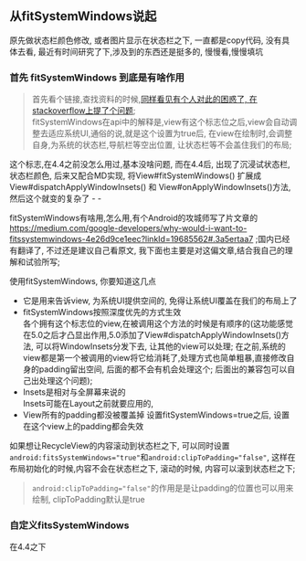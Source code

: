 ## 从fitSystemWindows说起

原先做状态栏颜色修改, 或者图片显示在状态栏之下, 一直都是copy代码, 没有具体去看, 最近有时间研究了下,涉及到的东西还是挺多的, 慢慢看,慢慢填坑

### 首先 fitSystemWindows 到底是有啥作用     
> 首先看个链接,查找资料的时候,[同样看见有个人对此的困惑了, 在stackoverflow上提了个问题](http://stackoverflow.com/questions/31761046/what-exactly-does-fitssystemwindows-do);   
fitSystemWindows在api中的解释是,view有这个标志位之后,view会自动调整去适应系统UI,通俗的说,就是这个设置为true后, 在view在绘制时,会调整自身,为系统的状态栏,导航栏等空出位置, 让状态栏等不会盖住我们的布局;

这个标志,在4.4之前没怎么用过,基本没啥问题, 而在4.4后, 出现了沉浸试状态栏, 状态栏颜色, 后来又配合MD实现, 将View#fitSystemWindows() 扩展成 View#dispatchApplyWindowInsets() 和 View#onApplyWindowInsets()方法, 然后这个就变的复杂了 - -

fitSystemWindows有啥用,怎么用,有个Android的攻城师写了片文章的 https://medium.com/google-developers/why-would-i-want-to-fitssystemwindows-4e26d9ce1eec?linkId=19685562#.3a5ertaa7 ;国内已经有翻译了, 不过还是建议自己看原文, 我下面也主要是对这偏文章,结合我自己的理解和试验所写;

使用fitSystemWindows, 你要知道这几点
  - 它是用来告诉view, 为系统UI提供空间的, 免得让系统UI覆盖在我们的布局上了
  - fitSystemWindows按照深度优先的方式生效    
    各个拥有这个标志位的view,在被调用这个方法的时候是有顺序的(这功能感觉在5.0之后才凸显出作用,5.0添加了View#dispatchApplyWindowInsets()方法, 可以将WindowInsets分发下去, 让其他的view可以处理; 在之前,系统的view都是第一个被调用的view将它给消耗了,处理方式也简单粗暴,直接修改自身的padding留出空间, 后面的都不会有机会处理这个; 后面出的兼容包可以自己出处理这个问题);
  - Insets是相对与全屏幕来说的   
    Insets可能在Layout之前就要应用的,
  - View所有的padding都没被覆盖掉
    设置fitSystemWindows=true之后, 设置在这个view上的padding都会失效

  如果想让RecycleView的内容滚动到状态栏之下, 可以同时设置`android:fitsSystemWindows="true"`和`android:clipToPadding="false"`, 这样在布局初始化的时候,内容不会在状态栏之下, 滚动的时候, 内容可以滚到状态栏之下;
  > `android:clipToPadding="false"`的作用是是让padding的位置也可以用来绘制, clipToPadding默认是true

### 自定义fitsSystemWindows   
在4.4之下
